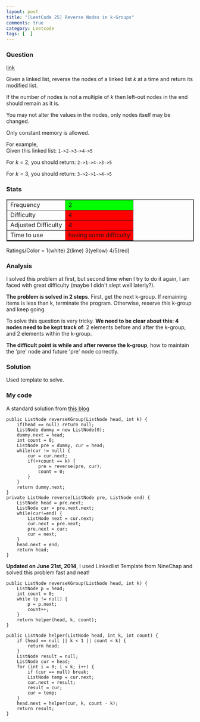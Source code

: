 ```yaml
---
layout: post
title: "[LeetCode 25] Reverse Nodes in k-Groups"
comments: true
category: Leetcode
tags: [  ]
---
```



### Question 
[link](http://oj.leetcode.com/problems/reverse-nodes-in-k-group/)

<div class="question-content">
            <p></p><p>
Given a linked list, reverse the nodes of a linked list <i>k</i> at a time and return its modified list.
</p>

<p>
If the number of nodes is not a multiple of <i>k</i> then left-out nodes in the end should remain as it is.</p>

<p>You may not alter the values in the nodes, only nodes itself may be changed.</p>

<p>Only constant memory is allowed.</p>

<p>
For example,<br>
Given this linked list: <code>1-&gt;2-&gt;3-&gt;4-&gt;5</code>
</p>

<p>
For <i>k</i> = 2, you should return: <code>2-&gt;1-&gt;4-&gt;3-&gt;5</code>
</p>

<p>
For <i>k</i> = 3, you should return: <code>3-&gt;2-&gt;1-&gt;4-&gt;5</code>
</p><p></p>
          </div>

### Stats
<table border="2">
	<tr>
		<td>Frequency</td>
		<td bgcolor="lime">2</td>
	</tr>
	<tr>
		<td>Difficulty</td>
		<td bgcolor="red">4</td>
	</tr>
	<tr>
		<td>Adjusted Difficulty</td>
		<td bgcolor="red">4</td>
	</tr>
	<tr>
		<td>Time to use</td>
		<td bgcolor="red">having some difficulty</td>
	</tr>
</table>

Ratings/Color = 1(white) 2(lime) 3(yellow) 4/5(red)

### Analysis

I solved this problem at first, but second time when I try to do it again, I am faced with great difficulty (maybe I didn't slept well laterly?). 

__The problem is solved in 2 steps__. First, get the next k-group. If remaining items is less than k, terminate the program. Otherwise, reserve this k-group and keep going. 

To solve this question is very tricky. __We need to be clear about this: 4 nodes need to be kept track of__: 2 elements before and after the k-group, and 2 elements within the k-group. 

__The difficult point is while and after reverse the k-group__, how to maintain the 'pre' node and future 'pre' node correctly. 

### Solution

Used template to solve. 

### My code 

A standard solution from [this blog](http://blog.csdn.net/linhuanmars/article/details/19957455)

    public ListNode reverseKGroup(ListNode head, int k) {  
        if(head == null) return null;
        ListNode dummy = new ListNode(0);  
        dummy.next = head;  
        int count = 0;  
        ListNode pre = dummy, cur = head;  
        while(cur != null) {  
            cur = cur.next;
            if(++count == k) {
                pre = reverse(pre, cur);  
                count = 0; 
            }
        }
        return dummy.next;  
    }  
    private ListNode reverse(ListNode pre, ListNode end) {
        ListNode head = pre.next;  
        ListNode cur = pre.next.next;  
        while(cur!=end) {  
            ListNode next = cur.next;  
            cur.next = pre.next;  
            pre.next = cur;  
            cur = next;  
        }  
        head.next = end;  
        return head;  
    } 

__Updated on June 21st, 2014__, I used Linkedlist Template from NineChap and solved this problem fast and neat! 

    public ListNode reverseKGroup(ListNode head, int k) {
        ListNode p = head;
        int count = 0;
        while (p != null) {
            p = p.next;
            count++;
        }
        return helper(head, k, count);
    }
    
    public ListNode helper(ListNode head, int k, int count) {
        if (head == null || k < 1 || count < k) {
            return head;
        }
        ListNode result = null;
        ListNode cur = head;
        for (int i = 0; i < k; i++) {
            if (cur == null) break;
            ListNode temp = cur.next;
            cur.next = result;
            result = cur;
            cur = temp;
        }
        head.next = helper(cur, k, count - k);
        return result;
    }
